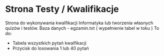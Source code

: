 # Strona Testy / Kwalifikacje

Strona do wykonywania kwalfikacji Informatyka lub tworzenia własnych quizów i testów.
Baza danych - egzamin.txt ( wypełnienie tabel w toku )
To do:
- Tabela wszystkich pytań kwalfikacji
- Przycisk do losowania 1 lub 40 pytań


